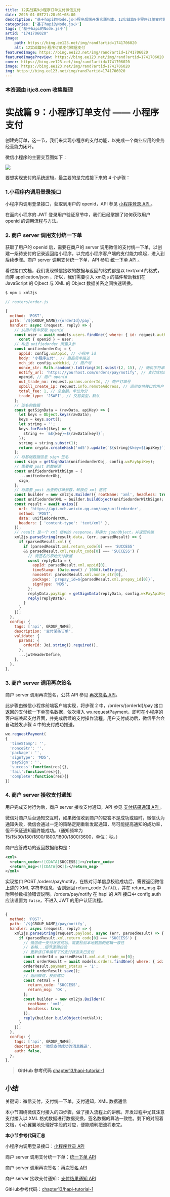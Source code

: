 ```yaml
---
title: 12实战篇9小程序订单支付微信支付
date: 2025-01-05T21:28:01+08:00
description: "基于hapi的Node.js小程序后端开发实践指南，12实战篇9小程序订单支付微信支付"
categories: ['基于hapi的Node.js小']
tags: ['基于hapi的Node.js小']
artid: "1741706020"
image:
    path: https://bing.ee123.net/img/rand?artid=1741706020
    alt: 12实战篇9小程序订单支付微信支付
featuredImage: https://bing.ee123.net/img/rand?artid=1741706020
featuredImagePreview: https://bing.ee123.net/img/rand?artid=1741706020
cover: https://bing.ee123.net/img/rand?artid=1741706020
image: https://bing.ee123.net/img/rand?artid=1741706020
img: https://bing.ee123.net/img/rand?artid=1741706020
---
```


### 本资源由 itjc8.com 收集整理
# 实战篇 9：小程序订单支付 —— 小程序支付

创建完订单，这一节，我们来实现小程序的支付功能，以完成一个商业应用的业务经营能力闭环。

微信小程序的主要交互图如下：

![](https://user-gold-cdn.xitu.io/2018/8/30/16586e676781031e?w=686&h=572&f=jpeg&s=51527)

要想实现支付的系统逻辑，最主要的是完成接下来的 4 个步骤：

### 1.小程序内调用登录接口

小程序内调用登录接口，获取到用户的 openid，API 参见 [小程序登录 API ](https://developers.weixin.qq.com/miniprogram/dev/api/api-login.html?t=20161122)。

在面向小程序的 JWT 登录用户验证章节中，我们已经掌握了如何获取用户 openid 的调用流程与方法。

### 2. 商户 server 调用支付统一下单

获取了用户的 openid 后，需要在商户的 server 调用微信的支付统一下单，以创建一条待支付的记录返回给小程序，以完成小程序客户端的支付能力唤起，进入到后续步骤。商户 server 调用支付统一下单，API 参见 [统一下单 API ](https://pay.weixin.qq.com/wiki/doc/api/wxa/wxa_api.php?chapter=9_1&index=1)。

看过接口文档，我们发现微信接收的数据与返回的格式都是以 text/xml 的格式，而非 application/json ，所以，我们需要引入 xml2js 的插件帮助我们在 JavaScript 的 Ojbect 与 XML 的 Object 数据关系之间快速转换。

```bash
$ npm i xml2js
```


```js
// routers/order.js

{
  method: 'POST',
  path: `/${GROUP_NAME}/{orderId}/pay`,
  handler: async (request, reply) => {
    // 从用户表中获取 openid
    const user = await models.users.findOne({ where: { id: request.auth.credentials.userId } });
      const { openid } = user;
    // 构造 unifiedorder 所需入参
    const unifiedorderObj = {
      appid: config.wxAppid, // 小程序 id
      body: '小程序支付', // 商品简单描述
      mch_id: config.wxMchid, // 商户号
      nonce_str: Math.random().toString(36).substr(2, 15), // 随机字符串
      notify_url: 'https://yourhost.com/orders/pay/notify', // 支付成功的回调地址
      openid, // 用户 openid
      out_trade_no: request.params.orderId, // 商户订单号
      spbill_create_ip: request.info.remoteAddress, // 调用支付接口的用户 ip
      total_fee: 1, // 总金额，单位为分
      trade_type: 'JSAPI', // 交易类型，默认
    };
    // 签名的数据
    const getSignData = (rawData, apiKey) => {
      let keys = Object.keys(rawData);
      keys = keys.sort();
      let string = '';
      keys.forEach((key) => {
        string += `&${key}=${rawData[key]}`;
      });
      string = string.substr(1);
      return crypto.createHash('md5').update(`${string}&key=${apiKey}`).digest('hex').toUpperCase();
    };
    // 将基础数据信息 sign 签名
    const sign = getSignData(unifiedorderObj, config.wxPayApiKey);
    // 需要被 post 的数据源
    const unifiedorderWithSign = {
      ...unifiedorderObj,
      sign,
    };
    // 将需要 post 出去的订单参数，转换位 xml 格式
    const builder = new xml2js.Builder({ rootName: 'xml', headless: true });
    const unifiedorderXML = builder.buildObject(unifiedorderWithSign);
    const result = await axios({
      url: 'https://api.mch.weixin.qq.com/pay/unifiedorder',
      method: 'POST',
      data: unifiedorderXML,
      headers: { 'content-type': 'text/xml' },
    });
    // result 是一个 xml 结构的 response，转换为 jsonObject，并返回前端
    xml2js.parseString(result.data, (err, parsedResult) => {
      if (parsedResult.xml) {
        if (parsedResult.xml.return_code[0] === 'SUCCESS'
        && parsedResult.xml.result_code[0] === 'SUCCESS') {
          // 待签名的原始支付数据
          const replyData = {
            appId: parsedResult.xml.appid[0],
            timeStamp: (Date.now() / 1000).toString(),
            nonceStr: parsedResult.xml.nonce_str[0],
            package: `prepay_id=${parsedResult.xml.prepay_id[0]}`,
            signType: 'MD5',
          };
          replyData.paySign = getSignData(replyData, config.wxPayApiKey);
          reply(replyData);
        }
      }
    });
  },
  config: {
    tags: ['api', GROUP_NAME],
    description: '支付某条订单',
    validate: {
      params: {
        orderId: Joi.string().required(),
      },
      ...jwtHeaderDefine,
    },
  },
},


```

### 3. 商户 server 调用再次签名

商户 server 调用再次签名，公共 API 参见 [再次签名 API](https://pay.weixin.qq.com/wiki/doc/api/wxa/wxa_api.php?chapter=7_7&index=3)。

此步骤由微信小程序前端客户端实现，将步骤 2 中，/orders/{orderId}/pay
接口返回的支付统一下单签名数据，依次填入 wx.requestPayment，即可在小程序的客户端唤起支付界面，并完成后续的支付操作流程。用户支付成功后，微信平台会自动触发步骤 4 中的支付成功推送。

``` js
wx.requestPayment(
{
  'timeStamp': '',
  'nonceStr': '',
  'package': '',
  'signType': 'MD5',
  'paySign': '',
  'success':function(res){},
  'fail':function(res){},
  'complete':function(res){}
})
```

### 4. 商户 server 接收支付通知

用户完成支付行为后，商户 server 接收支付通知，API 参见 [支付结果通知 API ](https://pay.weixin.qq.com/wiki/doc/api/wxa/wxa_api.php?chapter=9_7)  。

微信对商户后台通知交互时，如果微信收到商户的应答不是成功或超时，微信认为通知失败，微信会通过一定的策略定期重新发起通知，尽可能提高通知的成功率，但不保证通知最终能成功。（通知频率为 15/15/30/180/1800/1800/1800/1800/3600，单位：秒。）

商户应答成功的返回数据结构是：

```xml
<xml>
  <return_code><![CDATA[SUCCESS]]></return_code>
  <return_msg><![CDATA[OK]]></return_msg>
</xml>
```

实现接口 POST /orders/pay/notify，在核对订单信息校验成功后，需要返回微信上述的 XML 字符串信息，否则返回 return_code 为 `FAIL`，并在 return_msg 中附带参数校验错误说明。/orders/pay/notify 在 hapi 的 API 接口中 config.auth 应该设置为 `false`，不进入 JWT 的用户认证流程。

```js

{
  method: 'POST',
  path: `/${GROUP_NAME}/pay/notify`,
  handler: async (request, reply) => {
    xml2js.parseString(request.payload, async (err, parsedResult) => {
      if (parsedResult.xml.return_code[0] === 'SUCCESS') {
        // 微信统一支付状态成功，需要检验本地数据的逻辑一致性
        // 省略...细节逻辑校验
        // 更新该订单编号下的支付状态未已支付
        const orderId = parsedResult.xml.out_trade_no[0];
        const orderResult = await models.orders.findOne({ where: { id: orderId } });
        orderResult.payment_status = '1';
        await orderResult.save();
        // 返回微信，校验成功
        const retVal = {
          return_code: 'SUCCESS',
          return_msg: 'OK',
        };
        const builder = new xml2js.Builder({
          rootName: 'xml',
          headless: true,
        });
        reply(builder.buildObject(retVal));
      }
    });
  },
  config: {
    tags: ['api', GROUP_NAME],
    description: '微信支付成功的消息推送',
    auth: false,
  },
},


```

> **GitHub 参考代码** [chapter13/hapi-tutorial-1](https://github.com/yeshengfei/hapi-tutorial/tree/master/chapter13/hapi-tutorial-1)


## 小结

关键词：微信支付，支付统一下单，支付通知，XML 数据通信

本小节围绕微信支付接入的四步骤，做了接入流程上的讲解。开发过程中尤其注意支付接入以 XML 格式数据进行数据交换，签名数据的算法一致性。剩下的对照着文档，小心翼翼地处理好字段的对应，便能顺利把流程走完。

**本小节参考代码汇总**

小程序内调用登录接口：[小程序登录 API ](https://developers.weixin.qq.com/miniprogram/dev/api/api-login.html?t=20161122)

商户 server 调用支付统一下单：[统一下单 API ](https://pay.weixin.qq.com/wiki/doc/api/wxa/wxa_api.php?chapter=9_1&index=1)

商户 server 调用再次签名：[再次签名 API](https://pay.weixin.qq.com/wiki/doc/api/wxa/wxa_api.php?chapter=7_7&index=3)

商户 server 接收支付通知：[支付结果通知 API ](https://pay.weixin.qq.com/wiki/doc/api/wxa/wxa_api.php?chapter=9_7) 

GitHub参考代码：[chapter13/hapi-tutorial-1](https://github.com/yeshengfei/hapi-tutorial/tree/master/chapter13/hapi-tutorial-1)
